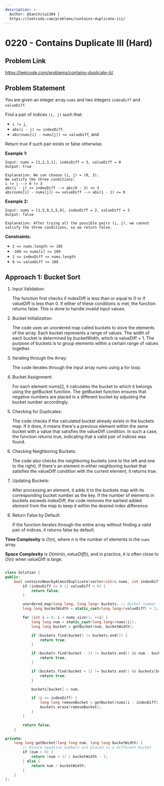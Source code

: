```yaml
---
description: >-
  Author: @Sanchita1304 |
  https://leetcode.com/problems/contains-duplicate-iii/
---
```


# 0220 - Contains Duplicate III (Hard)

## Problem Link

https://leetcode.com/problems/contains-duplicate-iii/

## Problem Statement

You are given an integer array `nums` and two integers `indexDiff` and `valueDiff`.

Find a pair of indices `(i, j)` such that:

- `i != j`,
- `abs(i - j) <= indexDiff`.
- `abs(nums[i] - nums[j]) <= valueDiff`, and

Return true if such pair exists or false otherwise.

**Example 1:**

```
Input: nums = [1,2,3,1], indexDiff = 3, valueDiff = 0
Output: true

Explanation: We can choose (i, j) = (0, 3).
We satisfy the three conditions:
i != j --> 0 != 3
abs(i - j) <= indexDiff --> abs(0 - 3) <= 3
abs(nums[i] - nums[j]) <= valueDiff --> abs(1 - 1) <= 0
```

**Example 2:**

```
Input: nums = [1,5,9,1,5,9], indexDiff = 2, valueDiff = 3
Output: false

Explanation: After trying all the possible pairs (i, j), we cannot satisfy the three conditions, so we return false.
```

**Constraints:**

- `2 <= nums.length <= 105`
- `-109 <= nums[i] <= 109`
- `1 <= indexDiff <= nums.length`
- `0 <= valueDiff <= 109`

## Approach 1: Bucket Sort

1. Input Validation: 

    The function first checks if indexDiff is less than or equal to 0 or if valueDiff is less than 0. If either of these conditions is met, the function returns false. This is done to handle invalid input values.

2. Bucket Initialization: 

    The code uses an unordered map called buckets to store the elements of the array. Each bucket represents a range of values. The width of each bucket is determined by bucketWidth, which is valueDiff + 1. The purpose of buckets is to group elements within a certain range of values together.

3. Iterating through the Array: 

    The code iterates through the input array nums using a for loop.

4. Bucket Assignment: 

    For each element nums[i], it calculates the bucket to which it belongs using the getBucket function. The getBucket function ensures that negative numbers are placed in a different bucket by adjusting the bucket number accordingly.

5. Checking for Duplicates: 

    The code checks if the calculated bucket already exists in the buckets map. If it does, it means there's a previous element within the same bucket with a value that satisfies the valueDiff condition. In such a case, the function returns true, indicating that a valid pair of indices was found.

6. Checking Neighboring Buckets: 

    The code also checks the neighboring buckets (one to the left and one to the right). If there's an element in either neighboring bucket that satisfies the valueDiff condition with the current element, it returns true.


7. Updating Buckets: 

    After processing an element, it adds it to the buckets map with its corresponding bucket number as the key. If the number of elements in buckets exceeds indexDiff, the code removes the earliest added element from the map to keep it within the desired index difference.

8. Return False by Default: 

    If the function iterates through the entire array without finding a valid pair of indices, it returns false by default.


__Time Complexity__ is $O(n)$, where $n$ is the number of elements in the `nums` array.

__Space Complexity__ is $O(min(n, valueDiff))$, and in practice, it is often close to $O(n)$ when valueDiff is large.

<Tabs>
<TabItem value="cpp" label="C++">
<SolutionAuthor name="@sanchi1304"/>

```cpp

class Solution {
public:
    bool containsNearbyAlmostDuplicate(vector<int>& nums, int indexDiff, int valueDiff) {
        if (indexDiff <= 0 || valueDiff < 0) {
            return false;
        }

        unordered_map<long long, long long> buckets; // Bucket number to value mapping
        long long bucketWidth = static_cast<long long>(valueDiff) + 1;

        for (int i = 0; i < nums.size(); ++i) {
            long long num = static_cast<long long>(nums[i]);
            long long bucket = getBucket(num, bucketWidth);

            if (buckets.find(bucket) != buckets.end()) {
                return true;
            }

            if (buckets.find(bucket - 1) != buckets.end() && num - buckets[bucket - 1] <= valueDiff) {
                return true;
            }

            if (buckets.find(bucket + 1) != buckets.end() && buckets[bucket + 1] - num <= valueDiff) {
                return true;
            }

            buckets[bucket] = num;

            if (i >= indexDiff) {
                long long removeBucket = getBucket(nums[i - indexDiff], bucketWidth);
                buckets.erase(removeBucket);
            }
        }

        return false;
    }

private:
    long long getBucket(long long num, long long bucketWidth) {
        // Ensure negative numbers are placed in a different bucket
        if (num < 0) {
            return (num + 1) / bucketWidth - 1;
        } else {
            return num / bucketWidth;
        }
    }
};

```
</TabItem>
</Tabs>
